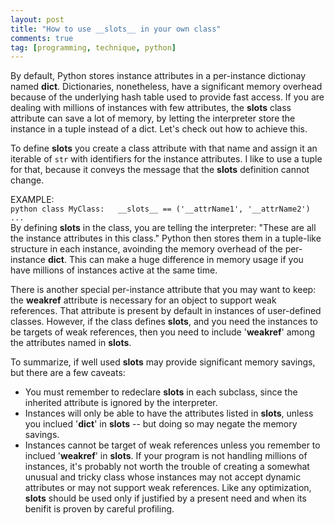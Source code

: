 ```yaml
---
layout: post
title: "How to use __slots__ in your own class"
comments: true
tag: [programming, technique, python]
---
```


By default, Python stores instance attributes in a per-instance dictionay named __dict__. Dictionaries, nonetheless, have a significant memory overhead because of the underlying hash table used to provide fast access. If you are dealing with millions of instances with few attributes, the __slots__ class attribute can save a lot of memory, by letting the interpreter store the instance in a tuple instead of a dict. Let's check out how to achieve this.
<!--more-->
To define __slots__ you create a class attribute with that name and assign it an iterable of `str` with identifiers for the instance attributes. I like to use a tuple for that, because it conveys the message that the __slots__ definition cannot change.  

EXAMPLE:  
    ```python
    class MyClass:  
        __slots__ == ('__attrName1', '__attrName2')  
	...  
    ```  
By defining __slots__ in the class, you are telling the interpreter: "These are all the instance attributes in this class." Python then stores them in a tuple-like structure in each instance, avoinding the memory overhead of the per-instance __dict__. This can make a huge difference in memory usage if you have millions of instances active at the same time.

There is another special per-instance attribute that you may want to keep: the __weakref__ attribute is necessary for an object to support weak references. That attribute is present by default in instances of user-defined classes. However, if the class defines __slots__, and you need the instances to be targets of weak references, then you need to include '__weakref__' among the attributes named in __slots__.

To summarize, if well used __slots__ may provide significant memory savings, but there are a few caveats:
   * You must remember to redeclare __slots__ in each subclass, since the inherited attribute is ignored by the interpreter.
   * Instances will only be able to have the attributes listed in __slots__, unless you inclued '__dict__' in __slots__ -- but doing so may negate the memory savings.  
   * Instances cannot be target of weak references unless you remember to inclued '__weakref__' in __slots__.
If your program is not handling millions of instances, it's probably not worth the trouble of creating a somewhat unusual and tricky class whose instances may not accept dynamic attributes or may not support weak references. Like any optimization, __slots__ should be used only if justified by a present need and when its benifit is proven by careful profiling.

